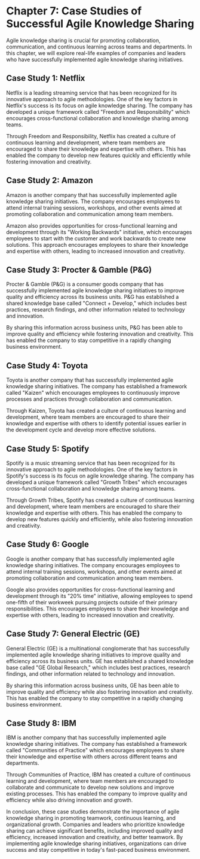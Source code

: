 Chapter 7: Case Studies of Successful Agile Knowledge Sharing
=============================================================

Agile knowledge sharing is crucial for promoting collaboration, communication, and continuous learning across teams and departments. In this chapter, we will explore real-life examples of companies and leaders who have successfully implemented agile knowledge sharing initiatives.

## Case Study 1: Netflix

Netflix is a leading streaming service that has been recognized for its innovative approach to agile methodologies. One of the key factors in Netflix's success is its focus on agile knowledge sharing. The company has developed a unique framework called "Freedom and Responsibility" which encourages cross-functional collaboration and knowledge sharing among teams.

Through Freedom and Responsibility, Netflix has created a culture of continuous learning and development, where team members are encouraged to share their knowledge and expertise with others. This has enabled the company to develop new features quickly and efficiently while fostering innovation and creativity.

## Case Study 2: Amazon

Amazon is another company that has successfully implemented agile knowledge sharing initiatives. The company encourages employees to attend internal training sessions, workshops, and other events aimed at promoting collaboration and communication among team members.

Amazon also provides opportunities for cross-functional learning and development through its "Working Backwards" initiative, which encourages employees to start with the customer and work backwards to create new solutions. This approach encourages employees to share their knowledge and expertise with others, leading to increased innovation and creativity.

## Case Study 3: Procter \& Gamble (P\&G)

Procter \& Gamble (P\&G) is a consumer goods company that has successfully implemented agile knowledge sharing initiatives to improve quality and efficiency across its business units. P\&G has established a shared knowledge base called "Connect + Develop," which includes best practices, research findings, and other information related to technology and innovation.

By sharing this information across business units, P\&G has been able to improve quality and efficiency while fostering innovation and creativity. This has enabled the company to stay competitive in a rapidly changing business environment.

## Case Study 4: Toyota

Toyota is another company that has successfully implemented agile knowledge sharing initiatives. The company has established a framework called "Kaizen" which encourages employees to continuously improve processes and practices through collaboration and communication.

Through Kaizen, Toyota has created a culture of continuous learning and development, where team members are encouraged to share their knowledge and expertise with others to identify potential issues earlier in the development cycle and develop more effective solutions.

## Case Study 5: Spotify

Spotify is a music streaming service that has been recognized for its innovative approach to agile methodologies. One of the key factors in Spotify's success is its focus on agile knowledge sharing. The company has developed a unique framework called "Growth Tribes" which encourages cross-functional collaboration and knowledge sharing among teams.

Through Growth Tribes, Spotify has created a culture of continuous learning and development, where team members are encouraged to share their knowledge and expertise with others. This has enabled the company to develop new features quickly and efficiently, while also fostering innovation and creativity.

## Case Study 6: Google

Google is another company that has successfully implemented agile knowledge sharing initiatives. The company encourages employees to attend internal training sessions, workshops, and other events aimed at promoting collaboration and communication among team members.

Google also provides opportunities for cross-functional learning and development through its "20% time" initiative, allowing employees to spend one-fifth of their workweek pursuing projects outside of their primary responsibilities. This encourages employees to share their knowledge and expertise with others, leading to increased innovation and creativity.

## Case Study 7: General Electric (GE)

General Electric (GE) is a multinational conglomerate that has successfully implemented agile knowledge sharing initiatives to improve quality and efficiency across its business units. GE has established a shared knowledge base called "GE Global Research," which includes best practices, research findings, and other information related to technology and innovation.

By sharing this information across business units, GE has been able to improve quality and efficiency while also fostering innovation and creativity. This has enabled the company to stay competitive in a rapidly changing business environment.

## Case Study 8: IBM

IBM is another company that has successfully implemented agile knowledge sharing initiatives. The company has established a framework called "Communities of Practice" which encourages employees to share their knowledge and expertise with others across different teams and departments.

Through Communities of Practice, IBM has created a culture of continuous learning and development, where team members are encouraged to collaborate and communicate to develop new solutions and improve existing processes. This has enabled the company to improve quality and efficiency while also driving innovation and growth.

In conclusion, these case studies demonstrate the importance of agile knowledge sharing in promoting teamwork, continuous learning, and organizational growth. Companies and leaders who prioritize knowledge sharing can achieve significant benefits, including improved quality and efficiency, increased innovation and creativity, and better teamwork. By implementing agile knowledge sharing initiatives, organizations can drive success and stay competitive in today's fast-paced business environment.
